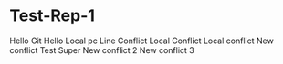 # Test-Rep-1
Hello Git
Hello Local pc
Line Conflict
Local Conflict
Local conflict
New conflict
Test
Super
New conflict 2
New conflict 3
